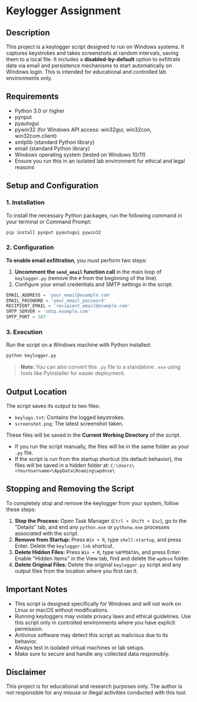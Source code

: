 # Keylogger Assignment

## Description
This project is a keylogger script designed to run on Windows systems. It captures keystrokes and takes screenshots at random intervals, saving them to a local file. It includes a **disabled-by-default** option to exfiltrate data via email and persistence mechanisms to start automatically on Windows login. This is intended for educational and controlled lab environments only.

## Requirements
- Python 3.0 or higher
- pynput
- pyautogui
- pywin32 (for Windows API access: win32gui, win32con, win32com.client)
- smtplib (standard Python library)
- email (standard Python library)
- Windows operating system (tested on Windows 10/11)
- Ensure you run this in an isolated lab environment for ethical and legal reasons

## Setup and Configuration

### 1. Installation
To install the necessary Python packages, run the following command in your terminal or Command Prompt:

```bash
pip install pynput pyautogui pywin32
```

### 2. Configuration
**To enable email exfiltration**, you must perform two steps:

1.  **Uncomment the `send_email` function call** in the main loop of `keylogger.py` (remove the `#` from the beginning of the line).
2.  Configure your email credentials and SMTP settings in the script:

```python
EMAIL_ADDRESS = 'your_email@example.com'
EMAIL_PASSWORD = 'your_email_password'
RECIPIENT_EMAIL = 'recipient_email@example.com'
SMTP_SERVER = 'smtp.example.com'
SMTP_PORT = 587
```

### 3. Execution
Run the script on a Windows machine with Python installed:

```bash
python keylogger.py
```

> **Note:** You can also convert this `.py` file to a standalone `.exe` using tools like PyInstaller for easier deployment.

## Output Location

The script saves its output to two files:
- `keylogs.txt`: Contains the logged keystrokes.
- `screenshot.png`: The latest screenshot taken.

These files will be saved in the **Current Working Directory** of the script.
- If you run the script manually, the files will be in the same folder as your `.py` file.
- If the script is run from the startup shortcut (its default behavior), the files will be saved in a hidden folder at: `C:\Users\<YourUsername>\AppData\Roaming\wpdnse\`

## Stopping and Removing the Script

To completely stop and remove the keylogger from your system, follow these steps:

1.  **Stop the Process:** Open Task Manager (`Ctrl + Shift + Esc`), go to the "Details" tab, and end any `python.exe` or `pythonw.exe` processes associated with the script.
2.  **Remove from Startup:** Press `Win + R`, type `shell:startup`, and press Enter. Delete the `keylogger.lnk` shortcut.
3.  **Delete Hidden Files:** Press `Win + R`, type `%APPDATA%`, and press Enter. Enable "Hidden items" in the View tab, find and delete the `wpdnse` folder.
4.  **Delete Original Files:** Delete the original `keylogger.py` script and any output files from the location where you first ran it.

## Important Notes

- This script is designed specifically for Windows and will not work on Linux or macOS without modifications.
- Running keyloggers may violate privacy laws and ethical guidelines. Use this script only in controlled environments where you have explicit permission.
- Antivirus software may detect this script as malicious due to its behavior.
- Always test in isolated virtual machines or lab setups.
- Make sure to secure and handle any collected data responsibly.

## Disclaimer
This project is for educational and research purposes only. The author is not responsible for any misuse or illegal activities conducted with this tool.
